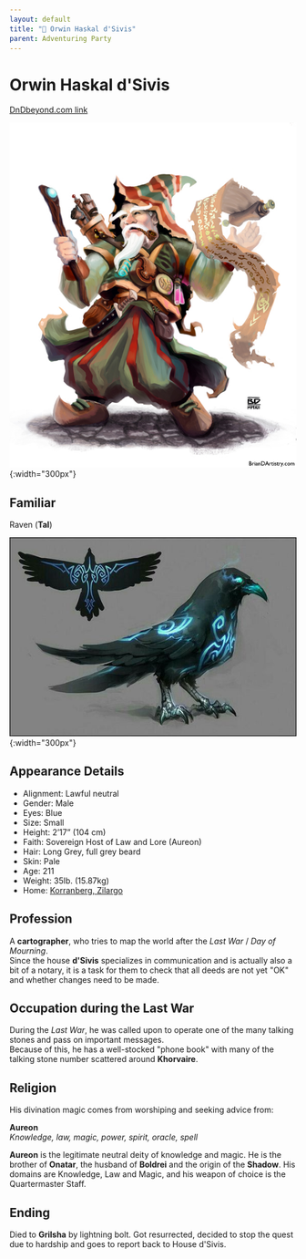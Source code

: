 ```yaml
---
layout: default
title: "🤷 Orwin Haskal d'Sivis"
parent: Adventuring Party
---
```


# Orwin Haskal d'Sivis

[DnDbeyond.com link](https://www.dndbeyond.com/characters/31318304)

![full_art](img/orwin.jpg){:width="300px"}

## Familiar

Raven (**Tal**)

![full_art](img/tal.jpg){:width="300px"}

## Appearance Details

- Alignment: Lawful neutral
- Gender: Male
- Eyes: Blue
- Size: Small
- Height: 2’17” (104 cm)
- Faith: Sovereign Host of Law and Lore (Aureon)
- Hair: Long Grey, full grey beard
- Skin: Pale
- Age: 211
- Weight: 35lb. (15.87kg)
- Home: [Korranberg, Zilargo](https://eberron.fandom.com/wiki/Korranberg)

## Profession

A **cartographer**, who tries to map the world after the *Last War* / *Day of Mourning*.  
Since the house **d'Sivis** specializes in communication and is actually also a bit of a notary, it is a task for them to check that all deeds are not yet "OK" and whether changes need to be made.

## Occupation during the Last War

During the *Last War*, he was called upon to operate one of the many talking stones and pass on important messages.   
Because of this, he has a well-stocked "phone book" with many of the talking stone number scattered around **Khorvaire**.

## Religion

His divination magic comes from worshiping and seeking advice from:  

**Aureon**  
*Knowledge, law, magic, power, spirit, oracle, spell*

**Aureon** is the legitimate neutral deity of knowledge and magic. He is the brother of **Onatar**, the husband of **Boldrei** and the origin of the **Shadow**. His domains are Knowledge, Law and Magic, and his weapon of choice is the Quartermaster Staff.

## Ending

Died to **Grilsha** by lightning bolt.
Got resurrected, decided to stop the quest due to hardship and goes to report back to House d'Sivis.
